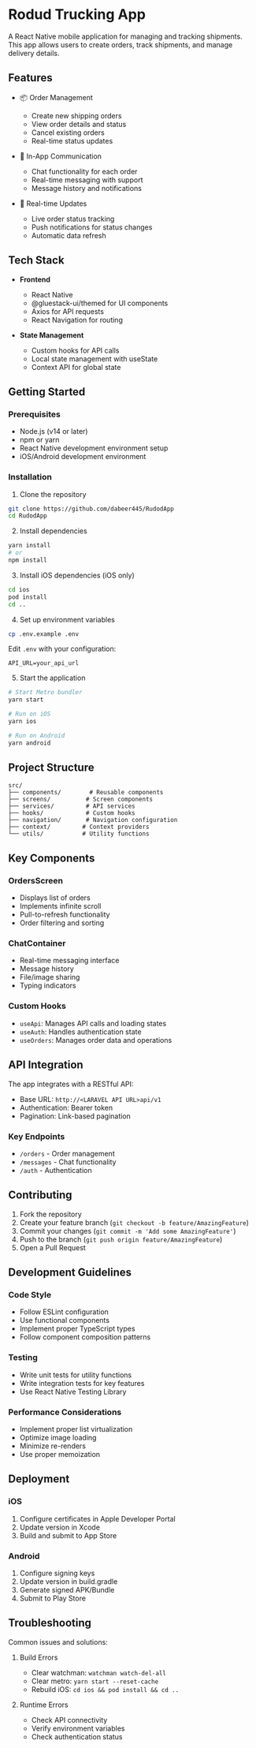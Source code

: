 # Rodud Trucking App

A React Native mobile application for managing and tracking shipments. This app allows users to create orders, track shipments, and manage delivery details.

## Features

- 📦 Order Management
  - Create new shipping orders
  - View order details and status
  - Cancel existing orders
  - Real-time status updates

- 💬 In-App Communication
  - Chat functionality for each order
  - Real-time messaging with support
  - Message history and notifications

- 🔄 Real-time Updates
  - Live order status tracking
  - Push notifications for status changes
  - Automatic data refresh

## Tech Stack

- **Frontend**
  - React Native
  - @gluestack-ui/themed for UI components
  - Axios for API requests
  - React Navigation for routing

- **State Management**
  - Custom hooks for API calls
  - Local state management with useState
  - Context API for global state

## Getting Started

### Prerequisites

- Node.js (v14 or later)
- npm or yarn
- React Native development environment setup
- iOS/Android development environment

### Installation

1. Clone the repository
```bash
git clone https://github.com/dabeer445/RudodApp
cd RudodApp
```

2. Install dependencies
```bash
yarn install
# or
npm install
```

3. Install iOS dependencies (iOS only)
```bash
cd ios
pod install
cd ..
```

4. Set up environment variables
```bash
cp .env.example .env
```
Edit `.env` with your configuration:
```
API_URL=your_api_url
```

5. Start the application
```bash
# Start Metro bundler
yarn start

# Run on iOS
yarn ios

# Run on Android
yarn android
```

## Project Structure

```
src/
├── components/        # Reusable components
├── screens/          # Screen components
├── services/         # API services
├── hooks/            # Custom hooks
├── navigation/       # Navigation configuration
├── context/         # Context providers
└── utils/           # Utility functions
```

## Key Components

### OrdersScreen
- Displays list of orders
- Implements infinite scroll
- Pull-to-refresh functionality
- Order filtering and sorting

### ChatContainer
- Real-time messaging interface
- Message history
- File/image sharing
- Typing indicators

### Custom Hooks
- `useApi`: Manages API calls and loading states
- `useAuth`: Handles authentication state
- `useOrders`: Manages order data and operations

## API Integration

The app integrates with a RESTful API:
- Base URL: `http://<LARAVEL API URL>api/v1`
- Authentication: Bearer token
- Pagination: Link-based pagination

### Key Endpoints

- `/orders` - Order management
- `/messages` - Chat functionality
- `/auth` - Authentication

## Contributing

1. Fork the repository
2. Create your feature branch (`git checkout -b feature/AmazingFeature`)
3. Commit your changes (`git commit -m 'Add some AmazingFeature'`)
4. Push to the branch (`git push origin feature/AmazingFeature`)
5. Open a Pull Request

## Development Guidelines

### Code Style
- Follow ESLint configuration
- Use functional components
- Implement proper TypeScript types
- Follow component composition patterns

### Testing
- Write unit tests for utility functions
- Write integration tests for key features
- Use React Native Testing Library

### Performance Considerations
- Implement proper list virtualization
- Optimize image loading
- Minimize re-renders
- Use proper memoization

## Deployment

### iOS
1. Configure certificates in Apple Developer Portal
2. Update version in Xcode
3. Build and submit to App Store

### Android
1. Configure signing keys
2. Update version in build.gradle
3. Generate signed APK/Bundle
4. Submit to Play Store

## Troubleshooting

Common issues and solutions:

1. Build Errors
   - Clear watchman: `watchman watch-del-all`
   - Clear metro: `yarn start --reset-cache`
   - Rebuild iOS: `cd ios && pod install && cd ..`

2. Runtime Errors
   - Check API connectivity
   - Verify environment variables
   - Check authentication status
